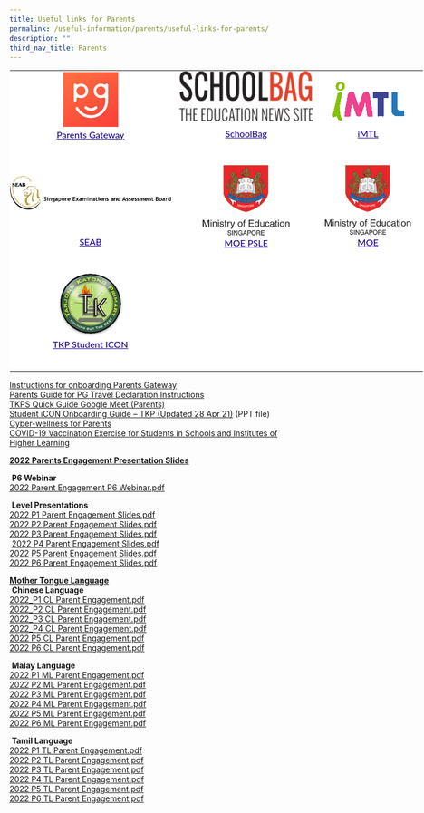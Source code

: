```yaml
---
title: Useful links for Parents
permalink: /useful-information/parents/useful-links-for-parents/
description: ""
third_nav_title: Parents
---
```

<table style="margin: auto; outline: 0px; padding: 0px; border-collapse: collapse; clear: both; border: 1px solid transparent; table-layout: fixed; color: rgb(65, 64, 66); font-family: Lato, sans-serif; font-size: 16px; font-style: normal; font-variant-ligatures: normal; font-variant-caps: normal; font-weight: 400; letter-spacing: normal; orphans: 2; text-align: left; text-transform: none; white-space: normal; widows: 2; word-spacing: 0px; -webkit-text-stroke-width: 0px; background-color: rgb(255, 255, 255); text-decoration-thickness: initial; text-decoration-style: initial; text-decoration-color: initial; width: 890px;" class="ive_eobj_center ives_tab_kosong"><tbody style="margin: 0px; outline: 0px; padding: 0px;"><tr style="margin: 0px; outline: 0px; padding: 0px;"><td style="margin: 0px; outline: 0px; padding: 0px 15px 15px 0px; vertical-align: top;"><img style="margin: auto; outline: 0px; padding: 0px; border: none; max-width: 100%; clear: both; cursor: pointer; display: block;" class="ive_eobj_center ive_clickable" alt="Parents Gateway.bmp" src="/images/Parents%20Gateway.bmp"><div style="margin: 0px; outline: 0px; padding: 0px; line-height: 24.96px; color: rgb(65, 64, 66); font-family: Lato, sans-serif; font-size: 16px; font-weight: 400; text-align: center;"><span style="margin: 0px; outline: 0px; padding: 0px; background-color: initial;"><a style="margin: 0px; outline: 0px; padding: 0px; color: rgb(33, 8, 138); text-decoration: underline; font-weight: 500;" target="_blank" href="https://pg.moe.edu.sg/">Parents Gateway</a></span></div><div style="margin: 0px; outline: 0px; padding: 0px; line-height: 24.96px; color: rgb(65, 64, 66); font-family: Lato, sans-serif; font-size: 16px; font-weight: 400; text-align: center;"><br style="margin: 0px; outline: 0px; padding: 0px;"></div></td><td style="margin: 0px; outline: 0px; padding: 0px 15px 15px 0px; vertical-align: top;"><img style="margin: auto; outline: 0px; padding: 0px; border: none; max-width: 100%; clear: both; cursor: pointer; display: block; width: 236px; height: 89px;" class="ive_eobj_center ive_clickable" alt="SchoolBag.png" src="/images/SchoolBag.png"><div style="margin: 0px; outline: 0px; padding: 10px 0px 0px; line-height: 24.96px; color: rgb(65, 64, 66); font-family: Lato, sans-serif; font-size: 16px; font-weight: 400; text-align: center;"><span style="margin: 0px; outline: 0px; padding: 0px; background-color: initial;"><a style="margin: 0px; outline: 0px; padding: 0px; color: rgb(33, 8, 138); text-decoration: underline; font-weight: 500;" target="_blank" href="https://www.schoolbag.sg/">SchoolBag</a></span></div></td><td style="margin: 0px; outline: 0px; padding: 0px 15px 15px 0px; vertical-align: top;"><br style="margin: 0px; outline: 0px; padding: 0px;"><img style="margin: auto; outline: 0px; padding: 0px; border: none; max-width: 100%; clear: both; cursor: pointer; display: block;" class="ive_eobj_center ive_clickable" alt="iMTL.png" src="/images/iMTL.png"><div style="margin: 0px; outline: 0px; padding: 10px 0px 0px; line-height: 24.96px; color: rgb(65, 64, 66); font-family: Lato, sans-serif; font-size: 16px; font-weight: 400; text-align: center;"><a style="margin: 0px; outline: 0px; padding: 0px; color: rgb(33, 8, 138); text-decoration: underline; font-weight: 500;" target="_blank" href="https://imtl.moe.edu.sg/cos/o.x?c=/ca7_imtl/user&amp;func=login">iMTL</a><br style="margin: 0px; outline: 0px; padding: 0px;"></div></td></tr><tr style="margin: 0px; outline: 0px; padding: 0px;"><td style="margin: 0px; outline: 0px; padding: 0px 15px 15px 0px; vertical-align: top;"><br style="margin: 0px; outline: 0px; padding: 0px;"><img style="margin: auto; outline: 0px; padding: 0px; border: none; max-width: 100%; clear: both; cursor: pointer; display: block; width: 284px; height: 60px;" class="ive_eobj_center ive_clickable" alt="SEAB.png" src="/images/SEAB.png"><div style="margin: 0px; outline: 0px; padding: 0px; line-height: 24.96px; color: rgb(65, 64, 66); font-family: Lato, sans-serif; font-size: 16px; font-weight: 400; text-align: center;"><span style="margin: 0px; outline: 0px; padding: 0px; background-color: initial;"><br style="margin: 0px; outline: 0px; padding: 0px;"></span></div><div style="margin: 0px; outline: 0px; padding: 20px 0px 0px; line-height: 24.96px; color: rgb(65, 64, 66); font-family: Lato, sans-serif; font-size: 16px; font-weight: 400; text-align: center;"><span style="margin: 0px; outline: 0px; padding: 0px; background-color: initial;"><a style="margin: 0px; outline: 0px; padding: 0px; color: rgb(33, 8, 138); text-decoration: underline; font-weight: 500;" target="_blank" href="https://www.seab.gov.sg/">SEAB</a></span></div><div style="margin: 0px; outline: 0px; padding: 0px; line-height: 24.96px; color: rgb(65, 64, 66); font-family: Lato, sans-serif; font-size: 16px; font-weight: 400;"><br style="margin: 0px; outline: 0px; padding: 0px;"></div></td><td style="margin: 0px; outline: 0px; padding: 0px 15px 15px 0px; vertical-align: top;"><img style="margin: auto; outline: 0px; padding: 0px; border: none; max-width: 100%; clear: both; cursor: pointer; display: block; width: 166px; height: 126px;" class="ive_eobj_center ive_clickable" alt="MOE.png" src="/images/MOE.png"><div style="margin: 0px; outline: 0px; padding: 0px; line-height: 24.96px; color: rgb(65, 64, 66); font-family: Lato, sans-serif; font-size: 16px; font-weight: 400; text-align: center;"><span style="margin: 0px; outline: 0px; padding: 0px; background-color: initial;"><a style="margin: 0px; outline: 0px; padding: 0px; color: rgb(33, 8, 138); text-decoration: underline; font-weight: 500;" target="_blank" href="https://www.moe.gov.sg/microsites/psle/">MOE PSLE</a></span></div></td><td style="margin: 0px; outline: 0px; padding: 0px 15px 15px 0px; vertical-align: top;"><img style="margin: auto; outline: 0px; padding: 0px; border: none; max-width: 100%; clear: both; cursor: pointer; display: block; width: 164px; height: 125px;" class="ive_eobj_center ive_clickable" alt="MOE.png" src="/images/MOE.png"><div style="margin: 0px; outline: 0px; padding: 0px; line-height: 24.96px; color: rgb(65, 64, 66); font-family: Lato, sans-serif; font-size: 16px; font-weight: 400; text-align: center;"><span style="margin: 0px; outline: 0px; padding: 0px; background-color: initial;"><a style="margin: 0px; outline: 0px; padding: 0px; color: rgb(33, 8, 138); text-decoration: underline; font-weight: 500;" target="_blank" href="https://www.moe.gov.sg/">MOE</a></span></div></td></tr><tr style="margin: 0px; outline: 0px; padding: 0px;"><td style="margin: 0px; outline: 0px; padding: 0px 15px 15px 0px; vertical-align: top;"><img style="margin: auto; outline: 0px; padding: 0px; border: none; max-width: 100%; clear: both; display: block; width: 116px; height: 116px;" class="ive_eobj_center" alt="logo.png" src="/images/tkp%20student%20icon.png"><div style="margin: 0px; outline: 0px; padding: 0px; line-height: 24.96px; color: rgb(65, 64, 66); font-family: Lato, sans-serif; font-size: 16px; font-weight: 400; text-align: center;"><span style="margin: 0px; outline: 0px; padding: 0px; background-color: initial;"><a style="margin: 0px; outline: 0px; padding: 0px; color: rgb(33, 8, 138); text-decoration: underline; font-weight: 500;" target="_blank" href="https://workspace.google.com/dashboard">TKP Student ICON</a></span></div><br style="margin: 0px; outline: 0px; padding: 0px;"></td><td style="margin: 0px; outline: 0px; padding: 0px 15px 15px 0px; vertical-align: top;"><br style="margin: 0px; outline: 0px; padding: 0px;"></td><td style="margin: 0px; outline: 0px; padding: 0px 15px 15px 0px; vertical-align: top;"><br style="margin: 0px; outline: 0px; padding: 0px;"></td></tr></tbody></table>

  
[Instructions for onboarding Parents Gateway](/files/Instructions%20for%20onboarding%20Parents%20Gateway.pdf) <br>
[Parents Guide for PG Travel Declaration Instructions](/files/Parents%20Guide%20for%20PG%20Travel%20Declaration%20Update%20Particulars%20-%20PG.pdf) <br>
[TKPS Quick Guide Google Meet (Parents)](/files/TKPS%20Quick%20Guide%20Google%20Meet%20Parents.pdf) <br>
[Student iCON Onboarding Guide – TKP (Updated 28 Apr 21)](https://tanjongkatongpri.moe.edu.sg/qql/slot/u742/2020/Useful%20Links/Parents/Student%20iCON%20Onboarding%20Guide_TkpsUpdated%2028%20Apr%2021.pptx)  (PPT file)<br>
[Cyber-wellness for Parents](/useful-information/parents/useful-links-for-parents/cyber-wellness-for-parents) <br>
[COVID-19 Vaccination Exercise for Students in Schools and Institutes of Higher Learning](/tkp/announcements)  

  

**<u>2022 Parents Engagement Presentation Slides</u>**&nbsp;

&nbsp;**P6 Webinar**&nbsp; &nbsp;&nbsp;  <br>
[2022 Parent Engagement P6 Webinar.pdf](/files/2022%20Parent%20Engagement%20P6%20Webinar.pdf)

  

&nbsp;**Level Presentations** &nbsp; &nbsp;&nbsp; <br>
[2022 P1 Parent Engagement Slides.pdf](/files/2022%20P1%20Parent%20Engagement%20Slides.pdf) <br>
[2022 P2 Parent Engagement Slides.pdf](/files/2022%20P2%20Parent%20Engagement%20Slides.pdf) <br>
[2022 P3 Parent Engagement Slides.pdf](/files/2022%20P3%20Parent%20Engagement%20Slides.pdf) <br>
&nbsp;[2022 P4 Parent Engagement Slides.pdf](/files/2022%20P4%20Parent%20Engagement%20Slides.pdf) <br>
[2022 P5 Parent Engagement Slides.pdf](/files/2022%20P5%20Parent%20Engagement%20Slides.pdf) <br>
[2022 P6 Parent Engagement Slides.pdf](/files/2022%20P6%20Parent%20Engagement%20Slides.pdf) 

  

**<u>Mother Tongue Language</u>** &nbsp;&nbsp; <br>
&nbsp;**Chinese Language**&nbsp; &nbsp; &nbsp; &nbsp;  <br>
[2022\_P1 CL Parent Engagement.pdf](/files/2022_P1%20CL%20Parent%20Engagement.pdf) <br>
[2022\_P2 CL Parent Engagement.pdf](/files/2022_P2%20CL%20Parent%20Engagement.pdf)  <br>
[2022\_P3 CL Parent Engagement.pdf](/files/2022_P3%20CL%20Parent%20Engagement.pdf)  <br>
[2022\_P4 CL Parent Engagement.pdf](/files/2022_P4%20CL%20Parent%20Engagement.pdf)  <br>
[2022 P5 CL Parent Engagement.pdf](/files/2022%20P5%20CL%20Parent%20Engagement.pdf) <br>
[2022 P6 CL Parent Engagement.pdf](/files/2022%20P6%20CL%20Parent%20Engagement.pdf)


&nbsp;**Malay Language** &nbsp;&nbsp; <br>
[2022 P1 ML Parent Engagement.pdf](/files/2022%20P1%20ML%20Parent%20Engagement.pdf) <br>
[2022 P2 ML Parent Engagement.pdf](/files/2022%20P2%20ML%20Parent%20Engagement.pdf)<br>
[2022 P3 ML Parent Engagement.pdf](/files/2022%20P3%20ML%20Parent%20Engagement.pdf) <br>
[2022 P4 ML Parent Engagement.pdf](/files/2022%20P4%20ML%20Parent%20Engagement.pdf) <br>
[2022 P5 ML Parent Engagement.pdf](/files/2022%20P5%20ML%20Parent%20Engagement.pdf)  <br>
[2022 P6 ML Parent Engagement.pdf](/files/2022%20P6%20ML%20Parent%20Engagement.pdf)  

&nbsp;**Tamil Language**  <br>
[2022 P1 TL Parent Engagement.pdf](/files/2022%20P1%20TL%20Parent%20Engagement.pdf)<br>
[2022 P2 TL Parent Engagement.pdf](/files/2022%20P2%20TL%20Parent%20Engagement.pdf)<br>
[2022 P3 TL Parent Engagement.pdf](/files/2022%20P3%20TL%20Parent%20Engagement.pdf) <br>
[2022 P4 TL Parent Engagement.pdf](/files/2022%20P4%20TL%20Parent%20Engagement.pdf) <br>
[2022 P5 TL Parent Engagement.pdf](/files/2022%20P5%20TL%20Parent%20Engagement.pdf)  <br>
[2022 P6 TL Parent Engagement.pdf](/files/2022%20P6%20TL%20Parent%20Engagement.pdf)